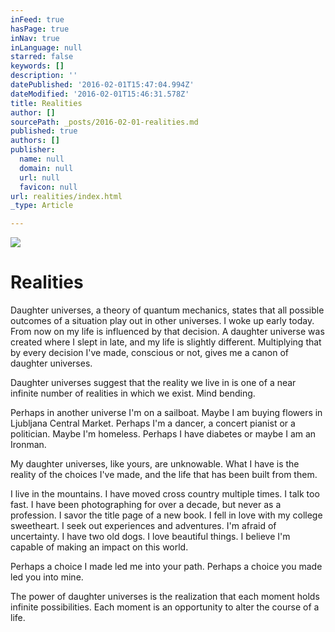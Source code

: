 ```yaml
---
inFeed: true
hasPage: true
inNav: true
inLanguage: null
starred: false
keywords: []
description: ''
datePublished: '2016-02-01T15:47:04.994Z'
dateModified: '2016-02-01T15:46:31.578Z'
title: Realities
author: []
sourcePath: _posts/2016-02-01-realities.md
published: true
authors: []
publisher:
  name: null
  domain: null
  url: null
  favicon: null
url: realities/index.html
_type: Article

---
```

![](https://the-grid-user-content.s3-us-west-2.amazonaws.com/f4b25650-4a46-4e75-95b9-d8c8ee95599d.jpg)

# Realities

Daughter universes, a theory of quantum mechanics, states that all 
possible outcomes of a situation play out in other universes. I woke up 
early today. From now on my life is influenced by that decision. A 
daughter universe was created where I slept in late, and my life is 
slightly different. Multiplying that by every decision I've made, 
conscious or not, gives me a canon of daughter universes.

Daughter universes suggest that the reality we live in is one of a 
near infinite number of realities in which we exist. Mind bending.

Perhaps in another universe I'm on a sailboat. Maybe I am buying 
flowers in Ljubljana Central Market. Perhaps I'm a dancer, a concert 
pianist or a politician. Maybe I'm homeless. Perhaps I have diabetes or 
maybe I am an Ironman.

My daughter universes, like yours, are unknowable. What I have is the
reality of the choices I've made, and the life that has been built from
them.

I live in the mountains. I have moved cross country multiple times. I
talk too fast. I have been photographing for over a decade, but never 
as a profession. I savor the title page of a new book. I fell in love 
with my college sweetheart. I seek out experiences and adventures. I'm 
afraid of uncertainty. I have two old dogs. I love beautiful things. I 
believe I'm capable of making an impact on this world.

Perhaps a choice I made led me into your path. Perhaps a choice you made led you into mine.

The power of daughter universes is the realization that each moment 
holds infinite possibilities. Each moment is an opportunity to alter the
course of a life.